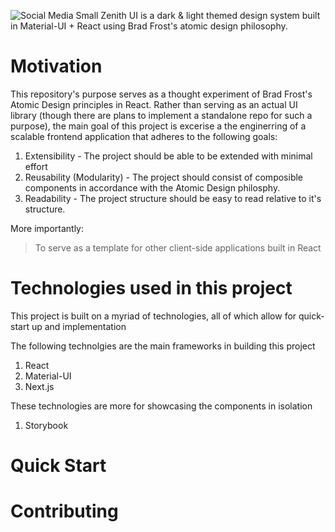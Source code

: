 ![Social Media Small](https://user-images.githubusercontent.com/16481834/70382560-e3864a00-1923-11ea-8628-10b377475a46.png)
Zenith UI is a dark &amp; light themed design system built in Material-UI + React using Brad Frost's atomic design philosophy.

# Motivation
This repository's purpose serves as a thought experiment of Brad Frost's Atomic Design principles in React. Rather than serving as an actual UI library (though there are plans to implement a standalone repo for such a purpose), the main goal of this project is excerise a the enginerring of a scalable frontend application that adheres to the following goals:

1. Extensibility - The project should be able to be extended with minimal effort
2. Reusability (Modularity) - The project should consist of composible components in accordance with the Atomic Design philosphy.
3. Readability - The project structure should be easy to read relative to it's structure.

More importantly:
> To serve as a template for other client-side applications built in React

# Technologies used in this project
This project is built on a myriad of technologies, all of which allow for quick-start up and implementation

The following technolgies are the main frameworks in building this project
1. React
2. Material-UI 
4. Next.js

These technologies are more for showcasing the components in isolation
1. Storybook

# Quick Start

# Contributing
